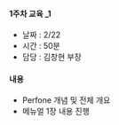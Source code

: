 #### 1주차 교육 _1
- 날짜 : 2/22
- 시간 : 50분
- 담당 : 김창현 부장

#### 내용 
- Perfone 개념 및 전체 개요 
- 메뉴얼 1장 내용 진행



